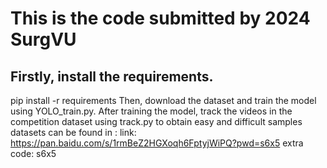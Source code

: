 # This is the code submitted by 2024 SurgVU
## Firstly, install the requirements. 
pip install -r requirements
Then, download the dataset and train the model using YOLO_train.py. 
After training the model, track the videos in the competition dataset using track.py to obtain easy and difficult samples
datasets can be found in : link: https://pan.baidu.com/s/1rmBeZ2HGXoqh6FptyjWiPQ?pwd=s6x5 extra code: s6x5 
